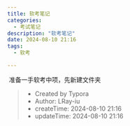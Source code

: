```yaml
---
title: 软考笔记
categories:
  - 考试笔记
description: "软考笔记"
date: 2024-08-10 21:16
tags:
  - 软考

---
```


​	准备一手软考中项，先新建文件夹

<!-- more -->

> - Created by Typora
> - Author: LRay-iu
> - createTime: 2024-08-10 21:16
> - updateTime: 2024-08-10 21:16